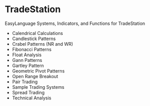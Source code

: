 TradeStation
============

EasyLanguage Systems, Indicators, and Functions for TradeStation

- Calendrical Calculations
- Candlestick Patterns
- Crabel Patterns (NR and WR)
- Fibonacci Patterns
- Float Analysis
- Gann Patterns
- Gartley Pattern
- Geometric Pivot Patterns
- Open Range Breakout
- Pair Trading
- Sample Trading Systems
- Spread Trading
- Technical Analysis